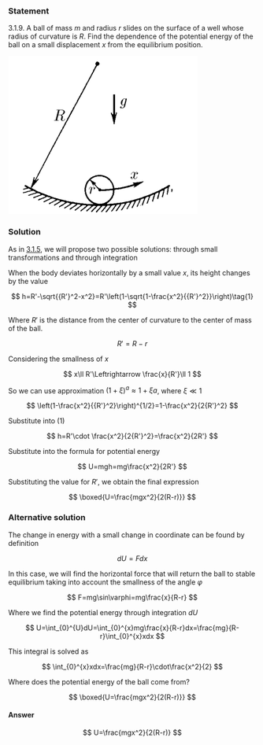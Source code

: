 ###  Statement

$3.1.9.$ A ball of mass $m$ and radius $r$ slides on the surface of a well whose radius of curvature is $R$. Find the dependence of the potential energy of the ball on a small displacement $x$ from the equilibrium position.

![ For problem $3.1.9$ |385x322, 31%](../../img/3.1.9/statement.png)

### Solution

As in [3.1.5](../3.1.5), we will propose two possible solutions: through small transformations and through integration

When the body deviates horizontally by a small value $x$, its height changes by the value

$$
h=R'-\sqrt{{R'}^2-x^2}=R'\left(1-\sqrt{1-\frac{x^2}{{R'}^2}}\right)\tag{1}
$$

Where $R'$ is the distance from the center of curvature to the center of mass of the ball.

$$
R'=R-r
$$

Considering the smallness of $x$

$$
x\ll R'\Leftrightarrow \frac{x}{R'}\ll 1
$$

So we can use approximation $(1+\xi )^a\approx 1+\xi a$, where $\xi\ll 1$

$$
\left(1-\frac{x^2}{{R'}^2}\right)^{1/2}=1-\frac{x^2}{2{R'}^2}
$$

Substitute into $(1)$

$$
h=R'\cdot \frac{x^2}{2{R'}^2}=\frac{x^2}{2R'}
$$

Substitute into the formula for potential energy

$$
U=mgh=mg\frac{x^2}{2R'}
$$

Substituting the value for $R'$, we obtain the final expression

$$
\boxed{U=\frac{mgx^2}{2(R-r)}}
$$

### Alternative solution

The change in energy with a small change in coordinate can be found by definition

$$
dU=Fdx
$$

In this case, we will find the horizontal force that will return the ball to stable equilibrium taking into account the smallness of the angle $\varphi$

$$
F=mg\sin\varphi=mg\frac{x}{R-r}
$$

Where we find the potential energy through integration $dU$

$$
U=\int_{0}^{U}dU=\int_{0}^{x}mg\frac{x}{R-r}dx=\frac{mg}{R-r}\int_{0}^{x}xdx
$$

This integral is solved as

$$
\int_{0}^{x}xdx=\frac{mg}{R-r}\cdot\frac{x^2}{2}
$$

Where does the potential energy of the ball come from?

$$
\boxed{U=\frac{mgx^2}{2(R-r)}}
$$

#### Answer

$$
U=\frac{mgx^2}{2(R-r)}
$$